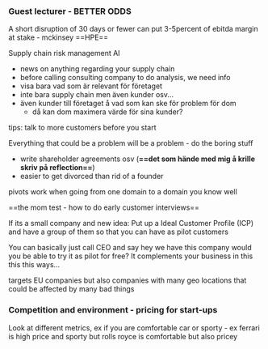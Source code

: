 
### Guest lecturer - BETTER ODDS

A short disruption of 30 days or fewer can put 3-5percent of ebitda margin at stake - mckinsey ==HPE==


Supply chain risk management AI
- news on anything regarding your supply chain
- before calling consulting company to do analysis, we need info
- visa bara vad som är relevant för företaget
- inte bara supply chain men även kunder osv...
- även kunder till företaget å vad som kan ske för problem för dom
	- då kan dom maximera värde för sina kunder?

tips:
talk to more customers before you start

Everything that could be a problem will be a problem - do the boring stuff
- write shareholder agreements osv (**==det som hände med mig å krille skriv på reflection==**)
- easier to get divorced than rid of a founder

pivots work when going from one domain to a domain you know well

==the mom test - how to do early customer interviews==

If its a small company and new idea: Put up a Ideal Customer Profile (ICP) and have a group of them so that you can have as pilot customers

You can basically just call CEO and say hey we have this company would you be able to try it as pilot for free? It complements your business in this this this ways...

targets EU companies but also companies with many geo locations that could be affected by many bad things



### Competition and environment - pricing for start-ups

Look at different metrics, ex if you are comfortable car or sporty - ex ferrari is high price and sporty but rolls royce is comfortable but also pricey




















